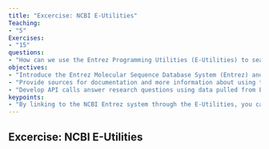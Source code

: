 ```yaml
---
title: "Excercise: NCBI E-Utilities"
Teaching: 
- "5"
Exercises: 
- "15"
questions:
- "How can we use the Entrez Programming Utilities (E-Utilities) to search across the Entrez Molecular Sequence Database System?"
objectives:
- "Introduce the Entrez Molecular Sequence Database System (Entrez) and the databases it includes."
- "Provide sources for documentation and more information about using the E-Utilities."
- "Develop API calls answer research questions using data pulled from Entrez through the E-Utilities." 
keypoints:
- "By linking to the NCBI Entrez system through the E-Utilities, you can make complicated data requests across a huge dataset."
---
```


## Excercise: NCBI E-Utilities

